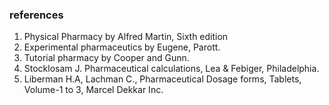 ###  references <br>
1. Physical Pharmacy by Alfred Martin, Sixth edition
2. Experimental pharmaceutics by Eugene, Parott.
3. Tutorial pharmacy by Cooper and Gunn.
4. Stocklosam J. Pharmaceutical calculations, Lea & Febiger, Philadelphia.
5. Liberman H.A, Lachman C., Pharmaceutical Dosage forms, Tablets, Volume-1 to 3, Marcel Dekkar Inc.

